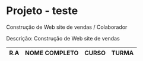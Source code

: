 # Projeto - teste
Construção de Web site de vendas /  Colaborador

Descrição: Construção de Web site de vendas

| R.A | NOME COMPLETO | CURSO | TURMA
| --- | ------------ | ----- | ----|

